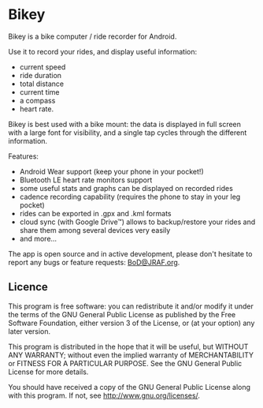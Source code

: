 Bikey
=====

Bikey is a bike computer / ride recorder for Android.

Use it to record your rides, and display useful information:
- current speed
- ride duration
- total distance
- current time
- a compass
- heart rate.

Bikey is best used with a bike mount: the data is displayed in full screen with a large font for visibility,
and a single tap cycles through the different information.

Features:
- Android Wear support (keep your phone in your pocket!)
- Bluetooth LE heart rate monitors support
- some useful stats and graphs can be displayed on recorded rides
- cadence recording capability (requires the phone to stay in your leg pocket)
- rides can be exported in .gpx and .kml formats
- cloud sync (with Google Drive™) allows to backup/restore your rides and share them among several devices very easily
- and more...

The app is open source and in active development, please don't hesitate to report any bugs or feature requests: BoD@JRAF.org.


Licence
-------

This program is free software: you can redistribute it and/or modify
it under the terms of the GNU General Public License as published by
the Free Software Foundation, either version 3 of the License, or
(at your option) any later version.

This program is distributed in the hope that it will be useful,
but WITHOUT ANY WARRANTY; without even the implied warranty of
MERCHANTABILITY or FITNESS FOR A PARTICULAR PURPOSE.  See the
GNU General Public License for more details.

You should have received a copy of the GNU General Public License
along with this program.  If not, see <http://www.gnu.org/licenses/>.
